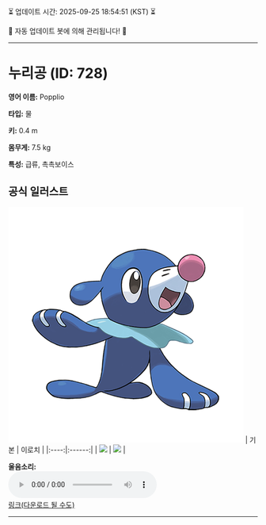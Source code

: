 
⏳ 업데이트 시간: 2025-09-25 18:54:51 (KST) ⏳

🤖 자동 업데이트 봇에 의해 관리됩니다! 🤖

---

# 누리공 (ID: 728)
**영어 이름:** Popplio

**타입:** 물

**키:** 0.4 m

**몸무게:** 7.5 kg

**특성:** 급류, 촉촉보이스

## 공식 일러스트
![](https://raw.githubusercontent.com/PokeAPI/sprites/master/sprites/pokemon/other/official-artwork/728.png)
| 기본 | 이로치 |
|:----:|:------:|
| <img src="http://play.pokemonshowdown.com/sprites/ani/popplio.gif" width="200"> | <img src="http://play.pokemonshowdown.com/sprites/ani-shiny/popplio.gif" width="200"> |

**울음소리:**<br><audio controls src="https://raw.githubusercontent.com/PokeAPI/cries/main/cries/pokemon/latest/728.ogg"></audio><br> [링크(다운로드 될 수도)](https://raw.githubusercontent.com/PokeAPI/cries/main/cries/pokemon/latest/728.ogg)


---
